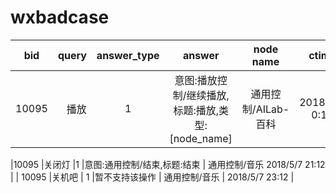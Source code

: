 # wxbadcase

| bid        | query   |  answer_type  | answer | node name | ctime |
| --------   | -----:  | :----:  |:----:  |:----:   |:----:   |
|10095  |	播放	|  1	|  意图:播放控制/继续播放,标题:播放,类型:[node_name]	| 通用控制/AILab-百科	| 2018/5/8 0:11 |

|10095	|关闭灯	|1	|意图:通用控制/结束,标题:结束	| 通用控制/音乐	2018/5/7 21:12 |
| 10095	  |关机吧	| 1	|暂不支持该操作	| 通用控制/音乐	| 2018/5/7 23:12 |


